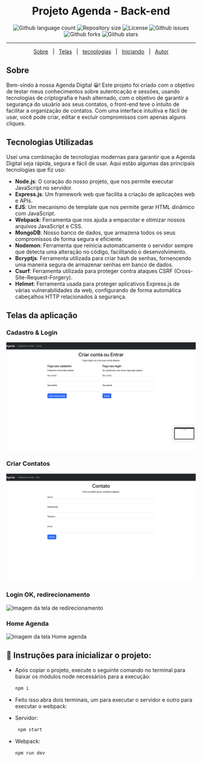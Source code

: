 <h1 align="center"> Projeto Agenda - Back-end</h1>

<p align="center">
  
  <img alt="Github language count" src="https://img.shields.io/github/languages/count/heitorviana-dev/projetoagenda?color=56BEB8">

  <img alt="Repository size" src="https://img.shields.io/github/repo-size/heitorviana-dev/projetoagenda?color=56BEB8">

  <img alt="License" src="https://img.shields.io/github/license/heitorviana-dev/projetoagenda?color=56BEB8">

  <img alt="Github issues" src="https://img.shields.io/github/issues/heitorviana-dev/projetoagenda?color=56BEB8" />

  <img alt="Github forks" src="https://img.shields.io/github/forks/heitorviana-dev/projetoagenda?color=56BEB8" />

  <img alt="Github stars" src="https://img.shields.io/github/stars/heitorviana-dev/projetoagenda?color=56BEB8" />
</p>

<hr>

<p align="center">
  <a href="#sobre">Sobre</a> &#xa0; | &#xa0;
  <a href="#telas-da-aplicação">Telas</a> &#xa0; | &#xa0;
  <a href="#tecnologias-utilizadas">tecnologias</a> &#xa0; | &#xa0;
  <a href="#instruções-para-inicializar-o-projeto:">Iniciando</a> &#xa0; | &#xa0;
  <a href="https://github.com/heitorviana-dev" target="_blank">Autor</a>
</p>

##  Sobre ##

Bem-vindo à nossa Agenda Digital :grinning:! Este projeto foi criado com o objetivo de testar meus conhecimentos sobre autenticação e sessões, usando tecnologias de criptografia e hash alternado, com o objetivo de garantir a segurança do usuário aos seus contatos, o front-end teve o intuito de facilitar a organização de contatos. Com uma interface intuitiva e fácil de usar, você pode criar, editar e excluir compromissos com apenas alguns cliques.

## Tecnologias Utilizadas

Usei uma combinação de tecnologias modernas para garantir que a Agenda Digital seja rápida, segura e fácil de usar. Aqui estão algumas das principais tecnologias que fiz uso:

  - **Node.js**: O coração do nosso projeto, que nos permite executar JavaScript no servidor.
  - **Express.js**: Um framework web que facilita a criação de aplicações web e APIs.
  - **EJS**: Um mecanismo de template que nos permite gerar HTML dinâmico com JavaScript.
  - **Webpack**: Ferramenta que nos ajuda a empacotar e otimizar nossos arquivos JavaScript e CSS.
  - **MongoDB**: Nosso banco de dados, que armazena todos os seus compromissos de forma segura e eficiente.
  - **Nodemon**: Ferramenta que reinicia automaticamente o servidor sempre que detecta uma alteração no código, facilitando o desenvolvimento.
  - **Bcryptjs**: Ferramenta utilizada para criar hash de senhas, fornencendo uma maneira segura de armazenar senhas em banco de dados.
  - **Csurf**: Ferramenta utilizada para proteger contra ataques CSRF (Cross-Site-Request-Forgery).
  - **Helmet**: Ferramenta usada para proteger aplicativos Express.js de várias vulnerabilidades da web, configurando de forma automática cabeçalhos HTTP relacionados à segurança.

 
## Telas da aplicação

### Cadastro & Login ###
<img src="./.github/Pagina de Login.png" alt="Imagem da tela Login" />

### Criar Contatos ###
<img src="./.github/Pagina de contato.png" alt="Imagem da tela criar contatos" />

### Login OK, redirecionamento  ###
<img src="./.github/Pagina já logada.png" alt="Imagem da tela de redirecionamento" />

### Home Agenda ###
<img src="./.github/Página inicial.png" alt="Imagem da tela Home agenda" />

## :checkered_flag: Instruções para inicializar o projeto:

- Após copiar o projeto, execute o seguinte comando no terminal para baixar os módulos node necessários para a execução:

  ```sh
  npm i
  ```

- Feito isso abra dois terminais, um para executar o servidor e outro para executar o webpack:

- Servidor:

   ```sh
    npm start
    ```

- Webpack:

  ```sh
  npm run dev
  ```
